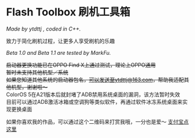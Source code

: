 # Flash Toolbox 刷机工具箱

*Made by ytdttj , coded in C++.*

致力于简化刷机过程，让更多人享受刷机的乐趣

*Beta 1.0 and Beta 1.1 are tested by MarkFu.*

~~启动器更换功能已在OPPO Find X上通过测试，理论上OPPO通用<br>
暂时未支持其他机型／系统<br>
如果您知道其他系统的启动器包名，可以发送至ytdttj@163.com，帮助我适配其他机型，谢谢啦～~~<br>
ColorOS 5在A21版本后就封堵了ADB禁用系统桌面的漏洞，该方法暂时失效<br>
目前可以通过ADB激活冰箱或空调狗等类似软件，再通过软件冰冻系统桌面来实现更换桌面<br>

如果你喜欢我的作品，可以通过这个二维码来打赏我哦，一分也是爱～
[支付宝点这里](https://github.com/ytdttj/Flash-Toolbox/blob/master/1533155180207.jpg)
